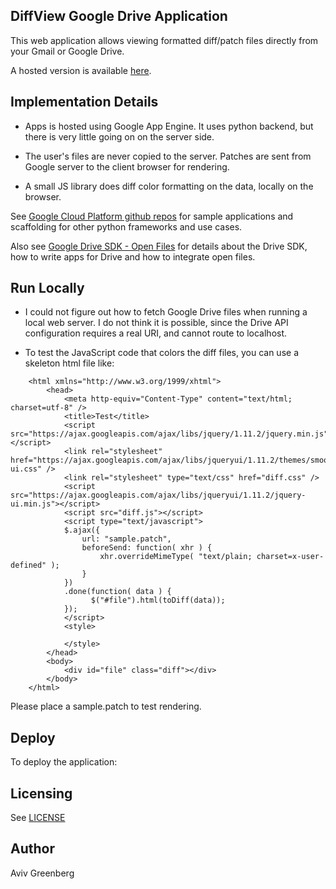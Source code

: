 ## DiffView Google Drive Application

This web application allows viewing formatted diff/patch files directly from your Gmail or Google Drive.

A hosted version is available [here](http://snappy-lattice-846.appspot.com).

## Implementation Details
* Apps is hosted using Google App Engine. It uses python backend, but there is very little going on on the server side.

* The user's files are never copied to the server. Patches are sent from Google server to the client browser for rendering.

* A small JS library does diff color formatting on the data, locally on the browser.
 
See [Google Cloud Platform github
repos](https://github.com/GoogleCloudPlatform) for sample applications and
scaffolding for other python frameworks and use cases.

Also see [Google Drive SDK - Open Files](https://developers.google.com/drive/web/integrate-open) for details about
the Drive SDK, how to write apps for Drive and how to integrate open files.

## Run Locally

* I could not figure out how to fetch Google Drive files when running a local web server. I do not think it is possible, since the Drive API configuration requires a real URI, and cannot route to localhost.

* To test the JavaScript code that colors the diff files, you can use a skeleton html file like:
```
	<html xmlns="http://www.w3.org/1999/xhtml">
	    <head>
	        <meta http-equiv="Content-Type" content="text/html; charset=utf-8" />
	        <title>Test</title>
	        <script src="https://ajax.googleapis.com/ajax/libs/jquery/1.11.2/jquery.min.js"></script>
	        <link rel="stylesheet" href="https://ajax.googleapis.com/ajax/libs/jqueryui/1.11.2/themes/smoothness/jquery-ui.css" />
	        <link rel="stylesheet" type="text/css" href="diff.css" />
	        <script src="https://ajax.googleapis.com/ajax/libs/jqueryui/1.11.2/jquery-ui.min.js"></script>
	        <script src="diff.js"></script>
	        <script type="text/javascript">
	        $.ajax({
	            url: "sample.patch",
	            beforeSend: function( xhr ) {
	                xhr.overrideMimeType( "text/plain; charset=x-user-defined" );
	            }
	        })
	        .done(function( data ) {
	              $("#file").html(toDiff(data));
	        });
	        </script>
	        <style>
	        
	        </style>
	    </head>
	    <body>
	        <div id="file" class="diff"></div>
	    </body>
	</html>
```
Please place a sample.patch to test rendering. 

## Deploy
To deploy the application:

## Licensing
See [LICENSE](LICENSE)

## Author
Aviv Greenberg
